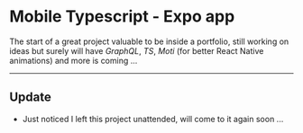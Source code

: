 # Mobile Typescript - Expo app

The start of a great project valuable to be inside a portfolio, still working on ideas but surely will have *GraphQL*, *TS*, *Moti* (for better React Native animations)
and more is coming ... 

---

## Update
* Just noticed I left this project unattended, will come to it again soon ...
